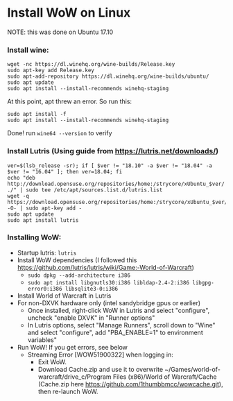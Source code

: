 # Install WoW on Linux
NOTE: this was done on Ubuntu 17.10

### Install wine:

    wget -nc https://dl.winehq.org/wine-builds/Release.key
    sudo apt-key add Release.key
    sudo apt-add-repository https://dl.winehq.org/wine-builds/ubuntu/
    sudo apt update
    sudo apt install --install-recommends winehq-staging

At this point, apt threw an error. So run this:

    sudo apt install -f
    sudo apt install --install-recommends winehq-staging

Done! run `wine64 --version` to verify

### Install Lutris (Using guide from https://lutris.net/downloads/)

    ver=$(lsb_release -sr); if [ $ver != "18.10" -a $ver != "18.04" -a $ver != "16.04" ]; then ver=18.04; fi
    echo "deb http://download.opensuse.org/repositories/home:/strycore/xUbuntu_$ver/ ./" | sudo tee /etc/apt/sources.list.d/lutris.list
    wget -q https://download.opensuse.org/repositories/home:/strycore/xUbuntu_$ver/Release.key -O- | sudo apt-key add -
    sudo apt update
    sudo apt install lutris

### Installing WoW:

 - Startup lutris: `lutris`
 - Install WoW dependencies (I followed this https://github.com/lutris/lutris/wiki/Game:-World-of-Warcraft)
   - `sudo dpkg --add-architecture i386`
   - `sudo apt install libgnutls30:i386 libldap-2.4-2:i386 libgpg-error0:i386 libsqlite3-0:i386`
 - Install World of Warcraft in Lutris
 - For non-DXVK hardware only (intel sandybridge gpus or earlier)
   - Once installed, right-click WoW in Lutris and select "configure", uncheck "enable DXVK" in "Runner options"
   - In Lutris options, select "Manage Runners", scroll down to "Wine" and select "configure", add "PBA_ENABLE=1" to environment variables"
 - Run WoW! If you get errors, see below
   - Streaming Error [WOW51900322] when logging in:
     - Exit WoW.
     - Download Cache.zip and use it to overwrite ~/Games/world-of-warcraft/drive_c/Program Files (x86)/World of Warcraft/Cache (Cache.zip here <https://github.com/1thumbbmcc/wowcache.git>), then re-launch WoW.
